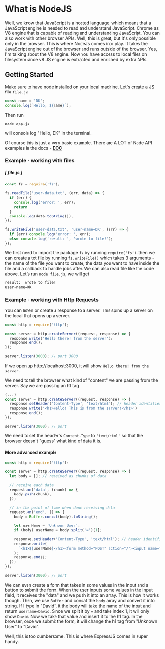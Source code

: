 # What is NodeJS

Well, we know that JavaScript is a hosted language, which means that a JavaScript engine is needed to read and understand JavaScript.
Chrome as V8 engine that is capable of reading and understanding JavaScript. You can also work with other browser APIs. Well, this is great, but it's only possible only in the browser.
This is where NodeJs comes into play. It takes the JavaScript engine out of the browser and runs outside of the browser. Yes, I'm talking about the V8 engine. Now you have access to local files on filesystem since v8 JS engine is extracted and enriched by extra APIs.

## Getting Started

Make sure to have node installed on your local machine.
Let's create a JS file `file.js`

```javascript
const name = 'DK';
console.log(`Hello, ${name}`);
```

Then run
```bash
node app.js
```

will console log "Hello, DK" in the terminal.

Of course this is just a very basic example.
There are A LOT of Node API examples in the docs - **[DOC](https://nodejs.org/api/)**

### Example - working with files

##### [ file.js ]
```javascript
const fs = require('fs');

fs.readFile('user-data.txt', (err, data) => {
  if (err) {
    console.log('error: ', err);
    return;
  }
  console.log(data.toString());
});

fs.writeFile('user-data.txt', 'user-name=DK', (err) => {
  if (err) console.log('error: ', err);
  else console.log('result: ', 'wrote to file!');
});
```

We first need to import the package `fs` by running `require('fs')`. then we can create a txt file by running `fs.writeFile()` which takes 3 arguments - the name of the file you want to create, the data you want to have inside the file and a callback to handle jobs after. We can also read file like the code above.
Let's run `node file.js`, we will get

```bash
result:  wrote to file!
user-name=DK
```

### Example - working with Http Requests

You can listen or create a response to a server.
This spins up a server on the local that opens up a server.

```javascript
const http = require('http');

const server = http.createServer((request, response) => {
  response.write('Hello there! from the server');
  response.end();
});

server.listen(3000); // port 3000
```

If we open up http://localhost:3000, it will show `Hello there! from the server`.

We need to tell the browser what kind of "content" we are passing from the server.
Say we are passing an h1 tag

```javascript
(...)
const server = http.createServer((request, response) => {
  response.setHeader('Content-Type', 'text/html'); // header identifier, value
  response.write('<h1>Hello! This is from the server!</h1>');
  response.end();
});

server.listen(3000); // port
```

We need to set the header's `Content-Type` to `'text/html'` so that the browser doesn't "guess" what kind of data it is.

#### More advanced example

```javascript
const http = require('http');

const server = http.createServer((request, response) => {
  let body = []; // received as chunks of data

  // receive each data
  request.on('data', (chunk) => {
    body.push(chunk);
  });

  // in the point of time when done receiving data
  request.on('end', () => {
    body = Buffer.concat(body).toString();

    let userName = 'Unknown User';
    if (body) userName = body.split('=')[1];

    response.setHeader('Content-Type', 'text/html'); // header identifier, value
    response.write(
      `<h1>${userName}</h1><form method="POST" action="/"><input name="username" type="text" /><button type="submit">submit</button></form>`
    );
    response.end();
  });
});

server.listen(3000); // port
```

We can even create a form that takes in some values in the input and a button to submit the form. When the user inputs some values in the input field, it receives the "data" and we push it into an array. This is how it works though. Then, we use `Buffer` and concat the `body` array and convert it into string.
If I type in "David", it the body will take the name of the input and return `username=David`. Since we split it by `=` and take index 1, it will only show `David`.
Now we take that value and insert it to the h1 tag.
In the browser, once we submit the form, it will change the h1 tag from "Unknown User" to "David".

Well, this is too cumbersome. This is where ExpressJS comes in super handy.